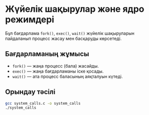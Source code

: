 # Жүйелік шақырулар және ядро режимдері

Бұл бағдарлама `fork()`, `exec()`, `wait()` жүйелік шақыруларын пайдаланып процесс жасау мен басқаруды көрсетеді.

## Бағдарламаның жұмысы
- `fork()` — жаңа процесс (бала) жасайды.
- `exec()` — жаңа бағдарламаны іске қосады.
- `wait()` — ата процесс баласының аяқталуын күтеді.

## Орындау тәсілі
```bash
gcc system_calls.c -o system_calls
./system_calls
